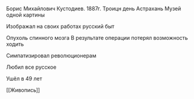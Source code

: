 Борис Михайлович Кустодиев. 1887г. 
Троицн день
Астрахань 
Музей одной картины

Изображал на своих работах русский быт 

Опухоль спинного мозга 
В результате операции потерял возможность ходить

Симпатизировал революционерам 

Любил все русское

Ушёл в 49 лет

[[Живопись]]
